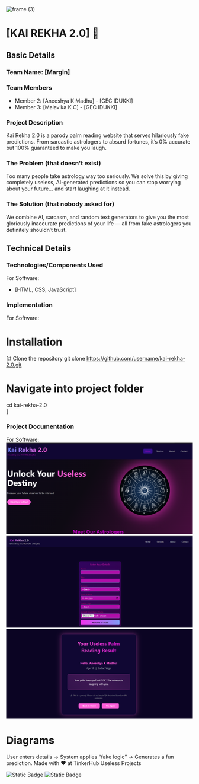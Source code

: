 <img width="3188" height="1202" alt="frame (3)" src="https://github.com/user-attachments/assets/517ad8e9-ad22-457d-9538-a9e62d137cd7" />


# [KAI REKHA 2.0] 🎯


## Basic Details
### Team Name: [Margin]


### Team Members

- Member 2: [Aneeshya K Madhu] - [GEC IDUKKI]
- Member 3: [Malavika K C] - [GEC IDUKKI]

### Project Description
Kai Rekha 2.0 is a parody palm reading website that serves hilariously fake predictions. From sarcastic astrologers to absurd fortunes, it’s 0% accurate but 100% guaranteed to make you laugh.

### The Problem (that doesn't exist)
Too many people take astrology way too seriously. We solve this by giving completely useless, AI-generated predictions so you can stop worrying about your future… and start laughing at it instead.

### The Solution (that nobody asked for)
We combine AI, sarcasm, and random text generators to give you the most gloriously inaccurate predictions of your life — all from fake astrologers you definitely shouldn’t trust.

## Technical Details
### Technologies/Components Used
For Software:
- [HTML, CSS, JavaScript]

### Implementation
For Software:
# Installation
[# Clone the repository
git clone https://github.com/username/kai-rekha-2.0.git  

# Navigate into project folder
cd kai-rekha-2.0  
]


### Project Documentation
For Software:
![Home Page](home.png)
![Details Page](dtls.png)
![Results Page](rslt.png)

# Diagrams
User enters details → System applies “fake logic” → Generates a fun prediction.
Made with ❤️ at TinkerHub Useless Projects 

![Static Badge](https://img.shields.io/badge/TinkerHub-24?color=%23000000&link=https%3A%2F%2Fwww.tinkerhub.org%2F)
![Static Badge](https://img.shields.io/badge/UselessProjects--25-25?link=https%3A%2F%2Fwww.tinkerhub.org%2Fevents%2FQ2Q1TQKX6Q%2FUseless%2520Projects)



